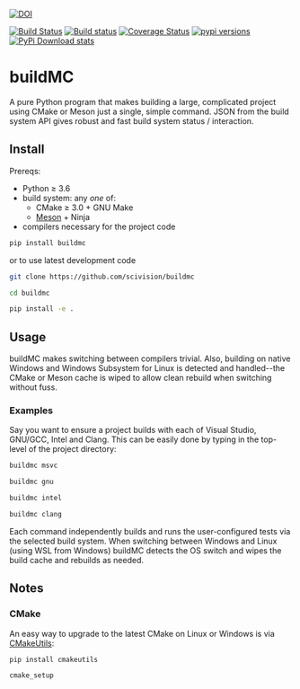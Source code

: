 [![DOI](https://zenodo.org/badge/190810341.svg)](https://zenodo.org/badge/latestdoi/190810341)

[![Build Status](https://travis-ci.com/scivision/buildMC.svg?branch=master)](https://travis-ci.com/scivision/buildMC)
[![Build status](https://ci.appveyor.com/api/projects/status/od39fe9u8u8jqh4j?svg=true)](https://ci.appveyor.com/project/scivision/buildmc)
[![Coverage Status](https://coveralls.io/repos/github/scivision/buildMC/badge.svg?branch=master)](https://coveralls.io/github/scivision/buildMC?branch=master)
[![pypi versions](https://img.shields.io/pypi/pyversions/buildmc.svg)](https://pypi.python.org/pypi/buildmc)
[![PyPi Download stats](http://pepy.tech/badge/buildmc)](http://pepy.tech/project/buildmc)

# buildMC

A pure Python program that makes building a large, complicated project using CMake or Meson just a single, simple command.
JSON from the build system API gives robust and fast build system status / interaction.

## Install

Prereqs:

* Python &ge; 3.6
* build system: any _one_ of:
  * CMake &ge; 3.0 + GNU Make
  * [Meson](https://www.mesonbuild.com) + Ninja
* compilers necessary for the project code

```sh
pip install buildmc
```

or to use latest development code
```sh
git clone https://github.com/scivision/buildmc

cd buildmc

pip install -e .
```


## Usage

buildMC makes switching between compilers trivial.
Also, building on native Windows and Windows Subsystem for Linux is detected and handled--the CMake or Meson cache is wiped to allow clean rebuild when switching without fuss.


### Examples

Say you want to ensure a project builds with each of Visual Studio, GNU/GCC, Intel and Clang.
This can be easily done by typing in the top-level of the project directory:

```sh
buildmc msvc

buildmc gnu

buildmc intel

buildmc clang
```

Each command independently builds and runs the user-configured tests via the selected build system.
When switching between Windows and Linux (using WSL from Windows) buildMC detects the OS switch and wipes the build cache and rebuilds as needed.


## Notes

### CMake

An easy way to upgrade to the latest CMake on Linux or Windows is via [CMakeUtils](https://github.com/scivision/cmake-utils):
```sh
pip install cmakeutils

cmake_setup
```